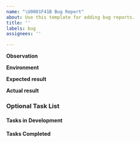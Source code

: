 ```yaml
---
name: "\U0001F41B Bug Report"
about: Use this template for adding bug reports.
title: ''
labels: bug
assignees: ''

---
```


**Observation**
<!--
A clear and concise description of what the bug is.
Include the way to reproduce the error, if known.
-->

**Environment**

**Expected result**

**Actual result**

### Optional Task List

#### Tasks in Development

#### Tasks Completed
